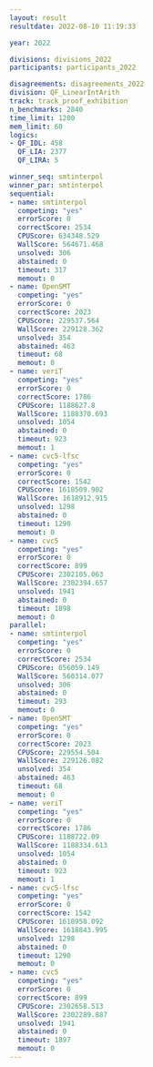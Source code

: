 ```yaml
---
layout: result
resultdate: 2022-08-10 11:19:33

year: 2022

divisions: divisions_2022
participants: participants_2022

disagreements: disagreements_2022
division: QF_LinearIntArith
track: track_proof_exhibition
n_benchmarks: 2840
time_limit: 1200
mem_limit: 60
logics:
- QF_IDL: 458
  QF_LIA: 2377
  QF_LIRA: 5

winner_seq: smtinterpol
winner_par: smtinterpol
sequential:
- name: smtinterpol
  competing: "yes"
  errorScore: 0
  correctScore: 2534
  CPUScore: 634348.529
  WallScore: 564671.468
  unsolved: 306
  abstained: 0
  timeout: 317
  memout: 0
- name: OpenSMT
  competing: "yes"
  errorScore: 0
  correctScore: 2023
  CPUScore: 229537.564
  WallScore: 229128.362
  unsolved: 354
  abstained: 463
  timeout: 68
  memout: 0
- name: veriT
  competing: "yes"
  errorScore: 0
  correctScore: 1786
  CPUScore: 1188627.8
  WallScore: 1188370.693
  unsolved: 1054
  abstained: 0
  timeout: 923
  memout: 1
- name: cvc5-lfsc
  competing: "yes"
  errorScore: 0
  correctScore: 1542
  CPUScore: 1618509.902
  WallScore: 1618912.915
  unsolved: 1298
  abstained: 0
  timeout: 1290
  memout: 0
- name: cvc5
  competing: "yes"
  errorScore: 0
  correctScore: 899
  CPUScore: 2302105.063
  WallScore: 2302394.657
  unsolved: 1941
  abstained: 0
  timeout: 1898
  memout: 0
parallel:
- name: smtinterpol
  competing: "yes"
  errorScore: 0
  correctScore: 2534
  CPUScore: 656059.149
  WallScore: 560314.077
  unsolved: 306
  abstained: 0
  timeout: 293
  memout: 0
- name: OpenSMT
  competing: "yes"
  errorScore: 0
  correctScore: 2023
  CPUScore: 229554.504
  WallScore: 229126.082
  unsolved: 354
  abstained: 463
  timeout: 68
  memout: 0
- name: veriT
  competing: "yes"
  errorScore: 0
  correctScore: 1786
  CPUScore: 1188722.09
  WallScore: 1188334.613
  unsolved: 1054
  abstained: 0
  timeout: 923
  memout: 1
- name: cvc5-lfsc
  competing: "yes"
  errorScore: 0
  correctScore: 1542
  CPUScore: 1618958.092
  WallScore: 1618843.995
  unsolved: 1298
  abstained: 0
  timeout: 1290
  memout: 0
- name: cvc5
  competing: "yes"
  errorScore: 0
  correctScore: 899
  CPUScore: 2302658.513
  WallScore: 2302289.887
  unsolved: 1941
  abstained: 0
  timeout: 1897
  memout: 0
---
```

